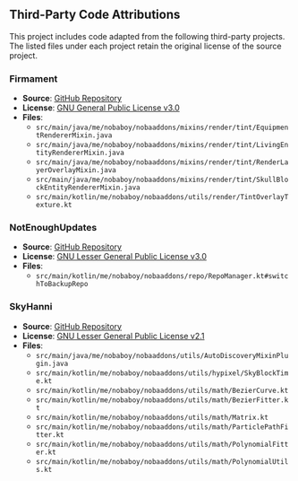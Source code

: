 ## Third-Party Code Attributions

This project includes code adapted from the following third-party projects.  
The listed files under each project retain the original license of the source project.

### Firmament
- **Source**: [GitHub Repository](https://github.com/nea89o/Firmament)
- **License**: [GNU General Public License v3.0](https://www.gnu.org/licenses/gpl-3.0.txt)
- **Files**:
  - `src/main/java/me/nobaboy/nobaaddons/mixins/render/tint/EquipmentRendererMixin.java`
  - `src/main/java/me/nobaboy/nobaaddons/mixins/render/tint/LivingEntityRendererMixin.java`
  - `src/main/java/me/nobaboy/nobaaddons/mixins/render/tint/RenderLayerOverlayMixin.java`
  - `src/main/java/me/nobaboy/nobaaddons/mixins/render/tint/SkullBlockEntityRendererMixin.java`
  - `src/main/kotlin/me/nobaboy/nobaaddons/utils/render/TintOverlayTexture.kt`

### NotEnoughUpdates
- **Source**: [GitHub Repository](https://github.com/NotEnoughUpdates/NotEnoughUpdates)
- **License**: [GNU Lesser General Public License v3.0](https://www.gnu.org/licenses/lgpl-3.0.txt)
- **Files**:
  - `src/main/kotlin/me/nobaboy/nobaaddons/repo/RepoManager.kt#switchToBackupRepo`

### SkyHanni
- **Source**: [GitHub Repository](https://github.com/hannibal002/SkyHanni)
- **License**: [GNU Lesser General Public License v2.1](https://www.gnu.org/licenses/old-licenses/lgpl-2.1.txt)
- **Files**:
  - `src/main/java/me/nobaboy/nobaaddons/utils/AutoDiscoveryMixinPlugin.java`
  - `src/main/kotlin/me/nobaboy/nobaaddons/utils/hypixel/SkyBlockTime.kt`
  - `src/main/kotlin/me/nobaboy/nobaaddons/utils/math/BezierCurve.kt`
  - `src/main/kotlin/me/nobaboy/nobaaddons/utils/math/BezierFitter.kt`
  - `src/main/kotlin/me/nobaboy/nobaaddons/utils/math/Matrix.kt`
  - `src/main/kotlin/me/nobaboy/nobaaddons/utils/math/ParticlePathFitter.kt`
  - `src/main/kotlin/me/nobaboy/nobaaddons/utils/math/PolynomialFitter.kt`
  - `src/main/kotlin/me/nobaboy/nobaaddons/utils/math/PolynomialUtils.kt`
